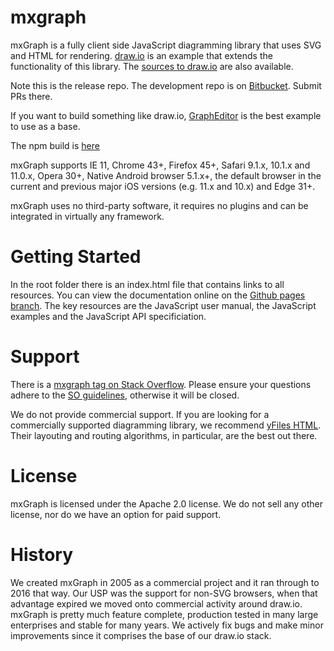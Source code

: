 mxgraph
=======

mxGraph is a fully client side JavaScript diagramming library that uses SVG and HTML for rendering. [draw.io](https://www.draw.io) is an example that extends the functionality of this library. The [sources to draw.io](https://github.com/jgraph/draw.io) are also available.

Note this is the release repo. The development repo is on [Bitbucket](https://bitbucket.org/jgraph/mxgraph2). Submit PRs there.

If you want to build something like draw.io, [GraphEditor](https://jgraph.github.io/mxgraph/javascript/examples/grapheditor/www/index.html) is the best example to use as a base.

The npm build is [here](https://www.npmjs.com/package/mxgraph)

mxGraph supports IE 11, Chrome 43+, Firefox 45+, Safari 9.1.x, 10.1.x and 11.0.x, Opera 30+, Native Android browser 5.1.x+, the default browser in the current and previous major iOS versions (e.g. 11.x and 10.x) and Edge 31+.

mxGraph uses no third-party software, it requires no plugins and can be integrated in virtually any framework.

Getting Started
===============

In the root folder there is an index.html file that contains links to all resources. You can view the documentation online on the [Github pages branch](https://jgraph.github.io/mxgraph/). The key resources are the JavaScript user manual, the JavaScript examples and the JavaScript API specificiation.

Support
=======

There is a [mxgraph tag on Stack Overflow](http://stackoverflow.com/questions/tagged/mxgraph). Please ensure your questions adhere to the [SO guidelines](http://stackoverflow.com/help/on-topic), otherwise it will be closed.

We do not provide commercial support. If you are looking for a commercially supported diagramming library, we recommend [yFiles HTML](https://www.yworks.com/products/yfiles-for-html). Their layouting and routing algorithms, in particular, are the best out there.

License
=======

mxGraph is licensed under the Apache 2.0 license. We do not sell any other license, nor do we have an option for paid support.

History
=======

We created mxGraph in 2005 as a commercial project and it ran through to 2016 that way. Our USP was the support for non-SVG browsers, when that advantage expired we moved onto commercial activity around draw.io. mxGraph is pretty much feature complete, production tested in many large enterprises and stable for many years. We actively fix bugs and make minor improvements since it comprises the base of our draw.io stack.
